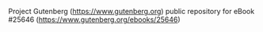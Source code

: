 Project Gutenberg (https://www.gutenberg.org) public repository for eBook #25646 (https://www.gutenberg.org/ebooks/25646)
